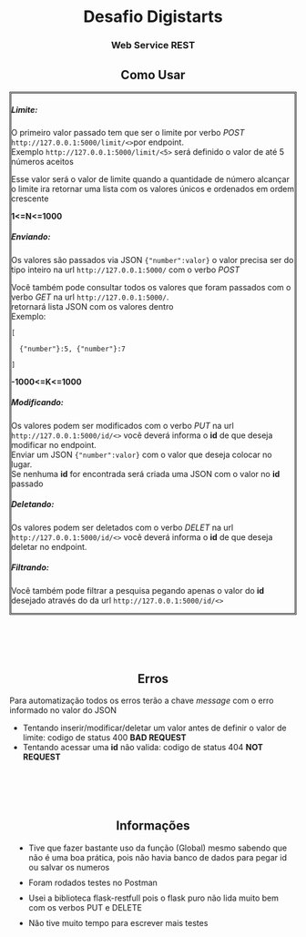 <h1 align="center">Desafio Digistarts </h1>
<h3 align="center">Web Service REST</h3>



<h2 align="center">Como Usar</h2>
<div style="border-style: double ; margin-bottom: 100px;">

<h5>Limite:</h5>
<p>O primeiro valor passado tem que ser o limite por verbo <em>POST</em> <code>http://127.0.0.1:5000/limit/<></code>por endpoint.
<br>
Exemplo <code>http://127.0.0.1:5000/limit/<5></code> será definido o valor de até 5 números aceitos
</p>
<p>
Esse valor será o valor de limite quando a quantidade de número alcançar o limite ira retornar uma lista com os valores únicos e
ordenados em ordem crescente
</p>
<b>1<=N<=1000</b>

<h5>Enviando:</h5>
<p> Os valores são passados via JSON <code>{"number":valor}</code> o valor precisa ser do tipo inteiro na url <code>http://127.0.0.1:5000/</code>
com o verbo <em>POST</em>
</p>
<p>
Você também pode consultar todos os valores que foram passados com o verbo <em>GET</em> na url <code>http://127.0.0.1:5000/</code>.
<br>retornará lista JSON com os valores dentro
<br>Exemplo:
<br>
<code>
[
    <br>&nbsp&nbsp{"number"}:5,&nbsp{"number"}:7 <br>
]
</code>

</p>
<b>-1000<=K<=1000</b>


<h5>Modificando:</h5>
<p>
Os valores podem ser modificados com o verbo <em>PUT</em> na url <code>http://127.0.0.1:5000/id/<></code> você deverá informa o <b>id</b> de que deseja modificar no endpoint. <br>
Enviar um JSON <code>{"number":valor}</code> com o valor que deseja colocar no lugar.   <br>
Se nenhuma <b>id</b> for encontrada será criada uma JSON com o valor no <b>id</b> passado
</p>

<h5>Deletando:</h5>
<p>
Os valores podem ser deletados com o verbo <em>DELET</em> na url <code>http://127.0.0.1:5000/id/<></code> você deverá informa o <b>id</b> de que deseja deletar no endpoint. <br>
</p>

<h5>Filtrando:</h5>
<p>
Você também pode filtrar a pesquisa pegando apenas o valor do <b>id</b> desejado através do da url <code>http://127.0.0.1:5000/id/<></code>
</p>
</div>
<h2 align="center">Erros</h2>
<div style="margin-bottom: 100px;" >
<p>
Para automatização todos os erros terão a chave <i>message</i> com o erro informado no valor do JSON
</p>
<ul>

<li>
Tentando inserir/modificar/deletar um valor antes de definir o valor de limite: codigo de status 400 <b>BAD REQUEST</b>
</li>
<li>
Tentando acessar uma <b>id</b> não valida: codigo de status 404 <b>NOT REQUEST</b>
</li>
</ul>
</div>


<h2 align="center">Informações</h2>
<ul>
<li style="margin:10px">
    Tive que fazer bastante uso da função (Global) mesmo sabendo que não é uma boa prática, pois não havia banco de dados para pegar id ou salvar os numeros
</li>
<li style="margin:10px">
    Foram rodados testes no Postman
</li>
<li style="margin:10px">
    Usei a biblioteca flask-restfull pois o flask puro não lida muito bem com os verbos PUT e DELETE
</li>
<li style="margin:10px">
    Não tive muito tempo para escrever mais testes
</li>
</ul>

